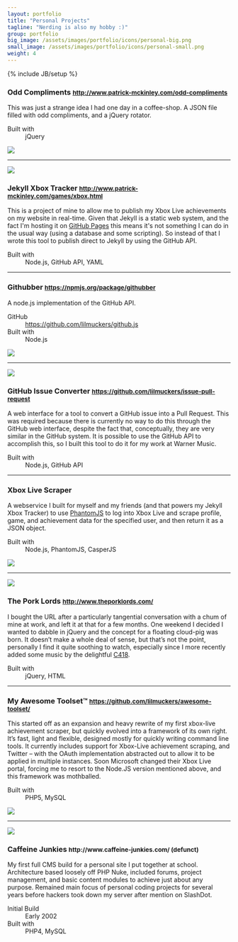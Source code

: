 ```yaml
---
layout: portfolio
title: "Personal Projects"
tagline: "Nerding is also my hobby :)"
group: portfolio
big_image: /assets/images/portfolio/icons/personal-big.png
small_image: /assets/images/portfolio/icons/personal-small.png
weight: 4
---
```

{% include JB/setup %}

<div class="row-fluid portfolio-row">
  <div class="span8">
    <h3>Odd Compliments <small><a href="/odd-compliments">http://www.patrick-mckinley.com/odd-compliments</a></small></h3>
    <p>This was just a strange idea I had one day in a coffee-shop. A JSON file filled with odd compliments, and a jQuery rotator.</p>
    <dl>
      <!-- <dt>Blogpost</dt><dd>July 2011</dd> -->
      <dt>Built with</dt><dd>jQuery</dd>
    </dl>
  </div>
  <div class="span4">
    <img src="/assets/images/portfolio/personal/odd-compliments-small.png" >
  </div>
</div>

<hr>

<div class="row-fluid portfolio-row">
  <div class="span4">
    <img src="/assets/images/portfolio/personal/xbox-tracker-jekyll-small.png" >
  </div>
  <div class="span8">
    <h3>Jekyll Xbox Tracker <small><a href="/games/xbox.html">http://www.patrick-mckinley.com/games/xbox.html</a></small></h3>
    <p>This is a project of mine to allow me to publish my Xbox Live achievements on my website in real-time. Given that Jekyll is a static web system, and the fact I'm hosting it on <a href="http://pages.github.com/">GitHub Pages</a> this means it's not something I can do in the usual way (using a database and some scripting). So instead of that I wrote this tool to publish direct to Jekyll by using the GitHub API.</p>
    <dl>
      <!-- <dt>Blogpost</dt><dd>July 2011</dd> -->
      <dt>Built with</dt><dd>Node.js, GitHub API, YAML</dd>
    </dl>
  </div>
</div>

<hr>

<div class="row-fluid portfolio-row">
  <div class="span8">
    <h3>Githubber <small><a href="https://npmjs.org/package/githubber">https://npmjs.org/package/githubber</a></small></h3>
    <p>A node.js implementation of the GitHub API.</p>
    <dl>
      <dt>GitHub</dt><dd><a href="https://github.com/lilmuckers/github.js">https://github.com/lilmuckers/github.js</a></dd>
      <dt>Built with</dt><dd>Node.js</dd>
    </dl>
  </div>
  <div class="span4">
    <img src="/assets/images/portfolio/personal/octocat-small.png" >
  </div>
</div>

<hr>

<div class="row-fluid portfolio-row">
  <div class="span4">
    <img src="/assets/images/portfolio/personal/issue-converter-small.png" >
  </div>
  <div class="span8">
    <h3>GitHub Issue Converter <small><a href="https://github.com/lilmuckers/issue-pull-request">https://github.com/lilmuckers/issue-pull-request</a></small></h3>
    <p>A web interface for a tool to convert a GitHub issue into a Pull Request. This was required because there is currently no way to do this through the GitHub web interface, despite the fact that, conceptually, they are very similar in the GitHub system. It is possible to use the GitHub API to accomplish this, so I built this tool to do it for my work at Warner Music.</p>
    <dl>
      <!-- <dt>Blogpost</dt><dd>July 2011</dd> -->
      <dt>Built with</dt><dd>Node.js, GitHub API</dd>
    </dl>
  </div>
</div>

<hr>

<div class="row-fluid portfolio-row">
  <div class="span8">
    <h3>Xbox Live Scraper</h3>
    <p>A webservice I built for myself and my friends (and that powers my Jekyll Xbox Tracker) to use <a href="http://phantomjs.org/">PhantomJS</a> to log into Xbox Live and scrape profile, game, and achievement data for the specified user, and then return it as a JSON object.</p>
    <dl>
      <dt>Built with</dt><dd>Node.js, PhantomJS, CasperJS</dd>
    </dl>
  </div>
  <div class="span4">
    <img src="/assets/images/portfolio/personal/xboxlive.jpg" >
  </div>
</div>

<hr>

<div class="row-fluid portfolio-row">
  <div class="span4">
    <img src="/assets/images/portfolio/personal/theporklords-small.png" >
  </div>
  <div class="span8">
    <h3>The Pork Lords <small><a href="http://www.theporklords.com/">http://www.theporklords.com/</a></small></h3>
    <p>I bought the URL after a particularly tangential conversation with a chum of mine at work, and left it at that for a few months. One weekend I decided I wanted to dabble in jQuery and the concept for a floating cloud-pig was born. It doesn’t make a whole deal of sense, but that’s not the point, personally I find it quite soothing to watch, especially since I more recently added some music by the delightful <a href="http://c418.org/">C418</a>.</p>
    <dl>
      <!-- <dt>Blogpost</dt><dd>July 2011</dd> -->
      <dt>Built with</dt><dd>jQuery, HTML</dd>
    </dl>
  </div>
</div>

<hr>

<div class="row-fluid portfolio-row">
  <div class="span8">
    <h3>My Awesome Toolset&trade; <small><a href="https://github.com/lilmuckers/awesome-toolset/">https://github.com/lilmuckers/awesome-toolset/</a></small></h3>
    <p>This started off as an expansion and heavy rewrite of my first xbox-live achievement scraper, but quickly evolved into a framework of its own right. It’s fast, light and flexible, designed mostly for quickly writing command line tools. It currently includes support for Xbox-Live achievement scraping, and Twitter – with the OAuth implementation abstracted out to allow it to be applied in multiple instances. Soon Microsoft changed their Xbox Live portal, forcing me to resort to the Node.JS version mentioned above, and this framework was mothballed.</p>
    <dl>
      <dt>Built with</dt><dd>PHP5, MySQL</dd>
    </dl>
  </div>
  <div class="span4">
    <img src="/assets/images/portfolio/personal/awesome-toolset.png" >
  </div>
</div>

<hr>

<div class="row-fluid portfolio-row">
  <div class="span4">
    <img src="/assets/images/portfolio/personal/caffeine-junkies-small.png" >
  </div>
  <div class="span8">
    <h3>Caffeine Junkies <small>http://www.caffeine-junkies.com/ (defunct)</small></h3>
    <p>My first full CMS build for a personal site I put together at school. Architecture based loosely off PHP Nuke, included forums, project management, and basic content modules to achieve just about any purpose. Remained main focus of personal coding projects for several years before hackers took down my server after mention on SlashDot.</p>
    <dl>
      <dt>Initial Build</dt><dd>Early 2002</dd>
      <dt>Built with</dt><dd>PHP4, MySQL</dd>
    </dl>
  </div>
</div>